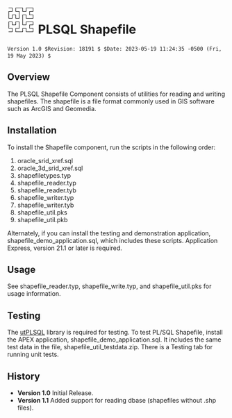 # ![Logo](https://raw.githubusercontent.com/darklordgrep/PLSQL-Shapefile/main/shapfile_logo.png) PLSQL Shapefile 
~~~
Version 1.0 $Revision: 18191 $ $Date: 2023-05-19 11:24:35 -0500 (Fri, 19 May 2023) $
~~~

## Overview
The PLSQL Shapefile Component consists of utilities for reading and writing shapefiles. The shapefile is a file format commonly used in GIS software such as ArcGIS and Geomedia. 

## Installation
To install the Shapefile component, run the scripts in the following order:

1. oracle_srid_xref.sql
2. oracle_3d_srid_xref.sql
3. shapefiletypes.typ
4. shapefile_reader.typ
5. shapefile_reader.tyb
6. shapefile_writer.typ
7. shapefile_writer.tyb
8. shapefile_util.pks
9. shapefile_util.pkb

Alternately, if you can install the testing and demonstration application, shapefile_demo_application.sql, which includes these scripts. Application Express, version 21.1 or later is required.

## Usage 
See shapefile_reader.typ, shapefile_write.typ, and shapefile_util.pks for usage information.

## Testing
The [utPLSQL](https://github.com/utPLSQL/utPLSQL) library is required for testing. To test PL/SQL Shapefile, install the APEX application, shapefile_demo_application.sql. It includes the same test data in the file, shapefile_util_testdata.zip. There is a Testing tab for running unit tests.

## History
- **Version 1.0** Initial Release.
- **Version 1.1** Added support for reading dbase (shapefiles without .shp files).
